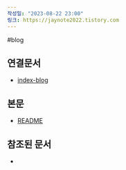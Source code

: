 ```yaml
---
작성일: "2023-08-22 23:00"
링크: https://jaynote2022.tistory.com
---
```


#blog
## 연결문서
- [index-blog](3.%20blog/index-blog.md)

## 본문
- [README](./README)

## 참조된 문서
- 
